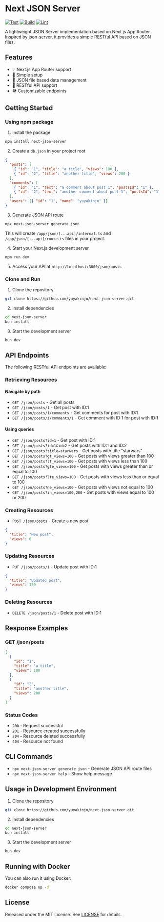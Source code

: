 # Next JSON Server

[![Test](https://github.com/yuyakinjo/next-json-server/actions/workflows/test.yml/badge.svg)](https://github.com/yuyakinjo/next-json-server/actions/workflows/test.yml)
[![Build](https://github.com/yuyakinjo/next-json-server/actions/workflows/build.yml/badge.svg)](https://github.com/yuyakinjo/next-json-server/actions/workflows/build.yml)
[![Lint](https://github.com/yuyakinjo/next-json-server/actions/workflows/lint.yml/badge.svg)](https://github.com/yuyakinjo/next-json-server/actions/workflows/lint.yml)

A lightweight JSON Server implementation based on Next.js App Router. Inspired by [json-server](https://github.com/typicode/json-server), it provides a simple RESTful API based on JSON files.

## Features

- 💡 Next.js App Router support
- 🚀 Simple setup
- 📝 JSON file based data management
- 🔄 RESTful API support
- 🛠 Customizable endpoints

## Getting Started

### Using npm package

1. Install the package

```bash
npm install next-json-server
```

2. Create a `db.json` in your project root

```json
{
  "posts": [
    { "id": "1", "title": "a title", "views": 100 },
    { "id": "2", "title": "another title", "views": 200 }
  ],
  "comments": [
    { "id": "1", "text": "a comment about post 1", "postsId": "1" },
    { "id": "2", "text": "another comment about post 1", "postsId": "1" }
  ],
  "users": [{ "id": "1", "name": "yuyakinjo" }]
}
```

3. Generate JSON API route

```bash
npx next-json-server generate json
```

This will create `/app/json/[...api]/internal.ts` and `/app/json/[...api]/route.ts` files in your project.

4. Start your Next.js development server

```bash
npm run dev
```

5. Access your API at `http://localhost:3000/json/posts`

### Clone and Run

1. Clone the repository

```bash
git clone https://github.com/yuyakinjo/next-json-server.git
```

2. Install dependencies

```bash
cd next-json-server
bun install
```

3. Start the development server

```bash
bun dev
```

## API Endpoints

The following RESTful API endpoints are available:

### Retrieving Resources

#### Navigate by path

- `GET /json/posts` - Get all posts
- `GET /json/posts/1` - Get post with ID:1
- `GET /json/posts/1/comments` - Get comments for post with ID:1
- `GET /json/posts/1/comments/1` - Get comment with ID:1 for post with ID:1

#### Using queries

- `GET /json/posts?id=1` - Get post with ID:1
- `GET /json/posts?id=1&id=2` - Get posts with ID:1 and ID:2
- `GET /json/posts?title=starwars` - Get posts with title "starwars"
- `GET /json/posts?gt_views=100` - Get posts with views greater than 100
- `GET /json/posts?lt_views=100` - Get posts with views less than 100
- `GET /json/posts?gte_views=100` - Get posts with views greater than or equal to 100
- `GET /json/posts?lte_views=100` - Get posts with views less than or equal to 100
- `GET /json/posts?ne_views=100` - Get posts with views not equal to 100
- `GET /json/posts?in_views=100,200` - Get posts with views equal to 100 or 200

### Creating Resources

- `POST /json/posts` - Create a new post

```json
{
  "title": "New post",
  "views": 0
}
```

### Updating Resources

- `PUT /json/posts/1` - Update post with ID:1

```json
{
  "title": "Updated post",
  "views": 150
}
```

### Deleting Resources

- `DELETE /json/posts/1` - Delete post with ID:1

## Response Examples

### GET /json/posts

```json
[
  {
    "id": "1",
    "title": "a title",
    "views": 100
  },
  {
    "id": "2",
    "title": "another title",
    "views": 200
  }
]
```

### Status Codes

- `200` - Request successful
- `201` - Resource created successfully
- `204` - Resource deleted successfully
- `404` - Resource not found

## CLI Commands

- `npx next-json-server generate json` - Generate JSON API route files
- `npx next-json-server help` - Show help message

## Usage in Development Environment

1. Clone the repository

```bash
git clone https://github.com/yuyakinjo/next-json-server.git
```

2. Install dependencies

```bash
cd next-json-server
bun install
```

3. Start the development server

```bash
bun dev
```

## Running with Docker

You can also run it using Docker:

```bash
docker compose up -d
```

## License

Released under the MIT License. See [LICENSE](LICENSE) for details.
